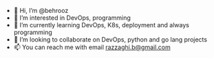- 👋 Hi, I’m @behrooz
- 👀 I’m interested in DevOps, programming
- 🌱 I’m currently learning DevOps, K8s, deployment and always programming
- 💞️ I’m looking to collaborate on DevOps, python and go lang projects
- 📫 You can reach me with email razzaghi.b@gmail.com

<!---
behrooz/behrooz is a ✨ special ✨ repository because its `README.md` (this file) appears on your GitHub profile.
You can click the Preview link to take a look at your changes.
--->
